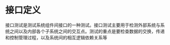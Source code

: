 # 接口定义
接口测试是测试系统组件间接口的一种测试。接口测试主要用于检测外部系统与系统之间以及内部各个子系统之间的交互点。测试的重点是要检查数据的交换，传递和控制管理过程，以及系统间的相互逻辑依赖关系等
